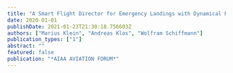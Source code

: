 ```yaml
---
title: "A Smart Flight Director for Emergency Landings with Dynamical Recalculation of Stable Glide Paths"
date: 2020-01-01
publishDate: 2021-01-23T21:30:18.756603Z
authors: ["Marius Klein", "Andreas Klos", "Wolfram Schiffmann"]
publication_types: ["1"]
abstract: ""
featured: false
publication: "*AIAA AVIATION FORUM*"
---
```


